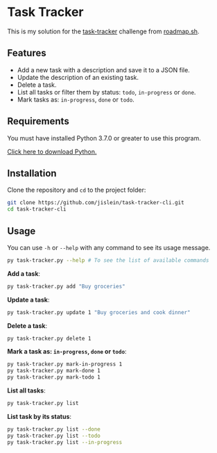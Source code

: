 # Task Tracker

This is my solution for the [task-tracker](https://roadmap.sh/projects/task-tracker) challenge from [roadmap.sh](https://roadmap.sh/).

## Features

- Add a new task with a description and save it to a JSON file.
- Update the description of an existing task.
- Delete a task.
- List all tasks or filter them by status: `todo`, `in-progress` or `done`.
- Mark tasks as: `in-progress`, `done` or `todo`.

## Requirements

You must have installed Python 3.7.0 or greater to use this program.

[Click here to download Python.](https://www.python.org/downloads/)

## Installation

Clone the repository and `cd` to the project folder:

```bash
git clone https://github.com/jislein/task-tracker-cli.git
cd task-tracker-cli
```

## Usage

You can use `-h` or `--help` with any command to see its usage message.

```bash
py task-tracker.py --help # To see the list of available commands
```

**Add a task**:
```bash
py task-tracker.py add "Buy groceries"
```

**Update a task**:
```bash
py task-tracker.py update 1 "Buy groceries and cook dinner"
```

**Delete a task**:
```bash
py task-tracker.py delete 1
```

**Mark a task as: `in-progress`, `done` or `todo`**:
```bash
py task-tracker.py mark-in-progress 1
py task-tracker.py mark-done 1
py task-tracker.py mark-todo 1
```

**List all tasks**:
```bash
py task-tracker.py list
```

**List task by its status**:
```bash
py task-tracker.py list --done
py task-tracker.py list --todo
py task-tracker.py list --in-progress
```

